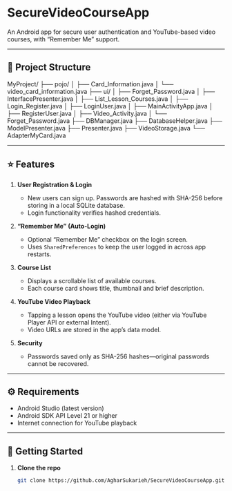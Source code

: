 # SecureVideoCourseApp

An Android app for secure user authentication and YouTube-based video courses, with “Remember Me” support.

---

## 📂 Project Structure

MyProject/
├── pojo/
│ ├── Card_Information.java
│ └── video_card_information.java
├── ui/
│ ├── Forget_Password.java
│ ├── InterfacePresenter.java
│ ├── List_Lesson_Courses.java
│ ├── Login_Register.java
│ ├── LoginUser.java
│ ├── MainActivityApp.java
│ ├── RegisterUser.java
│ ├── Video_Activity.java
│ └── Forget_Password.java
├── DBManager.java
├── DatabaseHelper.java
├── ModelPresenter.java
├── Presenter.java
├── VideoStorage.java
└── AdapterMyCard.java

---

## ⭐ Features

1. **User Registration & Login**  
   - New users can sign up. Passwords are hashed with SHA-256 before storing in a local SQLite database.  
   - Login functionality verifies hashed credentials.

2. **“Remember Me” (Auto‑Login)**  
   - Optional “Remember Me” checkbox on the login screen.  
   - Uses `SharedPreferences` to keep the user logged in across app restarts.

3. **Course List**  
   - Displays a scrollable list of available courses.  
   - Each course card shows title, thumbnail and brief description.

4. **YouTube Video Playback**  
   - Tapping a lesson opens the YouTube video (either via YouTube Player API or external Intent).  
   - Video URLs are stored in the app’s data model.

5. **Security**  
   - Passwords saved only as SHA-256 hashes—original passwords cannot be recovered.  

---

## ⚙️ Requirements

- Android Studio (latest version)  
- Android SDK API Level 21 or higher  
- Internet connection for YouTube playback  

---

## 🚀 Getting Started

1. **Clone the repo**  
   ```bash
   git clone https://github.com/AgharSukarieh/SecureVideoCourseApp.git
